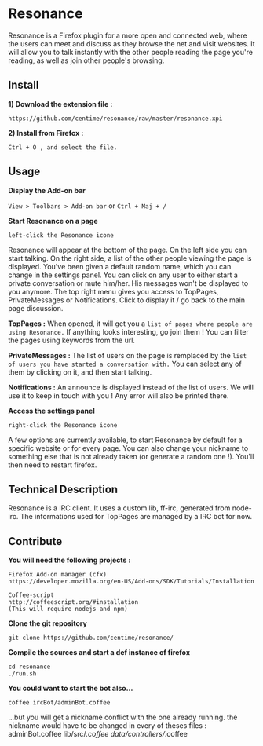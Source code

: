 Resonance
=========


Resonance is a Firefox plugin for a more open and connected web, where the users can meet and discuss as they browse the net and visit websites.
It will allow you to talk instantly with the other people reading the page you're reading, as well as join other people's browsing.


Install
-------
**1) Download the extension file :**
```
https://github.com/centime/resonance/raw/master/resonance.xpi
```
**2) Install from Firefox :**
```
Ctrl + O , and select the file.
```

Usage
-----    
**Display the Add-on bar**

`View > Toolbars > Add-on bar` or `Ctrl + Maj + /`


**Start Resonance on a page**
```
left-click the Resonance icone
```
Resonance will appear at the bottom of the page. 
On the left side you can start talking.
On the right side, a list of the other people viewing the page is displayed. You've been given a default random name, which you can change in the settings panel.
You can click on any user to either start a private conversation or mute him/her. His messages won't be displayed to you anymore.
The top right menu gives you access to TopPages, PrivateMessages or Notifications. Click to display it / go back to the main page discussion. 

**TopPages :**
When opened, it will get you a `list of pages where people are using Resonance.` If anything looks interesting, go join them !
You can filter the pages using keywords from the url.

**PrivateMessages :**
The list of users on the page is remplaced by the `list of users you have started a conversation with.`
You can select any of them by clicking on it, and then start talking.

**Notifications :**
An announce is displayed instead of the list of users. We will use it to keep in touch with you !
Any error will also be printed there.


**Access the settings panel**
```
right-click the Resonance icone
```
A few options are currently available, to start Resonance by default for a specific website or for every page.
You can also change your nickname to something else that is not already taken (or generate a random one !). You'll then need to restart firefox.


Technical Description
---------------------    
Resonance is a IRC client.
It uses a custom lib, ff-irc, generated from node-irc.
The informations used for TopPages are managed by a IRC bot for now.


Contribute
----------
**You will need the following projects :**
```
Firefox Add-on manager (cfx)
https://developer.mozilla.org/en-US/Add-ons/SDK/Tutorials/Installation

Coffee-script
http://coffeescript.org/#installation
(This will require nodejs and npm)
```
**Clone the git repository**
```
git clone https://github.com/centime/resonance/
```
**Compile the sources and start a def instance of firefox**
```
cd resonance
./run.sh
```
**You could want to start the bot also...**
```
coffee ircBot/adminBot.coffee
```
...but you will get a nickname conflict with the one already running.
the nickname would have to be changed in every of theses files :
    adminBot.coffee
    lib/src/*.coffee
    data/controllers/*.coffee